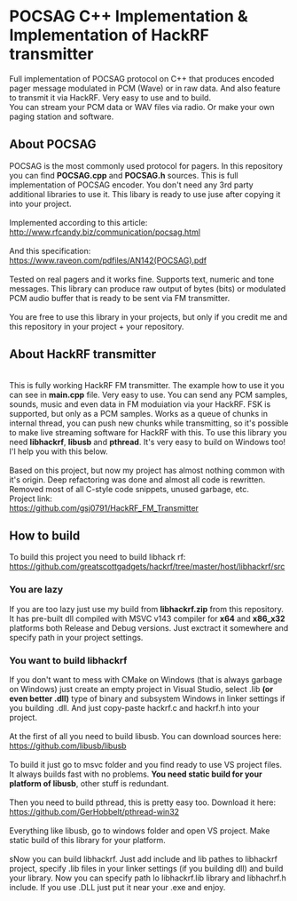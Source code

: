 # POCSAG C++ Implementation & Implementation of HackRF transmitter
Full implementation of POCSAG protocol on C++ that produces encoded pager message modulated in PCM (Wave) or in raw data. And also feature to transmit it via HackRF. Very easy to use and to build. 
<br />You can stream your PCM data or WAV files via radio. Or make your own paging station and software.

## About POCSAG
POCSAG is the most commonly used protocol for pagers. In this repository you can find **POCSAG.cpp** and **POCSAG.h** sources. This is full implementation of POCSAG encoder. You don't need any 3rd party additional libraries to use it. This libary is ready to use juse after copying it into your project.
<br />
<br />Implemented according to this article:
<br />http://www.rfcandy.biz/communication/pocsag.html
<br />
<br />And this specification:
<br />https://www.raveon.com/pdfiles/AN142(POCSAG).pdf
<br />
<br />Tested on real pagers and it works fine. Supports text, numeric and tone messages. This library can produce raw output of bytes (bits) or modulated PCM audio buffer that is ready to be sent via FM transmitter.
<br />
<br />You are free to use this library in your projects, but only if you credit me and this repository in your project + your repository.

## About HackRF transmitter
<br />This is fully working HackRF FM transmitter. The example how to use it you can see in **main.cpp** file. Very easy to use. You can send any PCM samples, sounds, music and even data in FM moduiation via your HackRF. FSK is supported, but only as a PCM samples. Works as a queue of chunks in internal thread, you can push new chunks while transmitting, so it's possible to make live streaming software for HackRF with this. To use this library you need **libhackrf**, **libusb** and **pthread**. It's very easy to build on Windows too! I'l help you with this below.
<br />
<br />Based on this project, but now my project has almost nothing common with it's origin. Deep refactoring was done and almost all code is rewritten. Removed most of all C-style code snippets, unused garbage, etc.
<br />Project link:
<br />https://github.com/gsj0791/HackRF_FM_Transmitter
<br />
## How to build
To build this project you need to build libhack rf:
https://github.com/greatscottgadgets/hackrf/tree/master/host/libhackrf/src

### You are lazy
If you are too lazy just use my build from **libhackrf.zip** from this repository. It has pre-built dll compiled with MSVC v143 compiler for **x64** and **x86_x32** platforms both Release and Debug versions. Just exctract it somewhere and specify path in your project settings.

### You want to build libhackrf
If you don't want to mess with CMake on Windows (that is always garbage on Windows) just create an empty project in Visual Studio, select .lib **(or even better .dll)** type of binary and subsystem Windows in linker settings if you building .dll. And just copy-paste hackrf.c and hackrf.h into your project. 
<br />
<br />At the first of all you need to build libusb. You can download sources here:
<br />https://github.com/libusb/libusb
<br />
<br />To build it just go to msvc folder and you find ready to use VS project files. It always builds fast with no problems. **You need static build for your platform of libusb**, other stuff is redundant.
<br />
<br />Then you need to build pthread, this is pretty easy too. Download it here:
<br />https://github.com/GerHobbelt/pthread-win32
<br />
<br />Everything like libusb, go to windows folder and open VS project. Make static build of this library for your platform.
<br />
<br />sNow you can build libhackrf. Just add include and lib pathes to libhackrf project, specify .lib files in your linker settings (if you building dll) and build your library.
Now you can specify path lo libhackrf.lib library and libhachrf.h include.
If you use .DLL just put it near your .exe and enjoy.